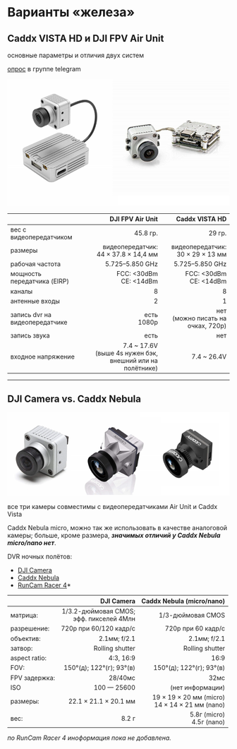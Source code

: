 # Варианты «железа»

## Caddx VISTA HD и DJI FPV Air Unit

основные параметры и отличия двух систем

[опрос](https://t.me/djifpvrus/38088) в группе telegram

![](/unit-vs-vista/pics/dji-caddx.png)

|                                |                                          DJI FPV Air Unit |                    Caddx VISTA HD |
| :----------------------------- | --------------------------------------------------------: | --------------------------------: |
| вес с видеопередатчиком        |                                                  45.8 гр. |                            29 гр. |
| размеры                        |                    видеопередатчик:<br /> 44 × 37.8 × 14,4 мм | видеопередатчик:<br />30 × 29 × 13 мм |
| рабочая частота                |                                          5.725–5.850 GHz |                   5.725–5.850 GHz |
| мощность передатчика (EIRP)    |                           FCC: <30dBm<br />CE: <14dBm |   FCC: <30dBm<br />CE: <14dBm |
| каналы                         |                                                         8 |                                 8 |
| антенные входы                 |                                                         2 |                                 1 |
| запись dvr на видеопередатчике |                                         есть<br />1080p | нет<br />(можно писать на очках, 720p) |
| запись звука                   |                                                      есть |                               нет |
| входное напряжение             | 7.4 ~ 17.6V<br />(выше 4s нужен бэк, внешний или на полётнике) |                       7.4 ~ 26.4V |

----

## DJI Camera vs. Caddx Nebula

![](/unit-vs-vista/pics/cameras.png)

все три камеры совместимы с видеопередатчиками Air Unit и Caddx Vista

Caddx Nebula micro, можно так же использовать в качестве аналоговой камеры; больше, кроме размера, ***значимых отличий у Caddx Nebula micro/nano нет***.

DVR ночных полётов:

- [DJI Camera](https://t.me/djifpvrus/42550)
- [Caddx Nebula](https://t.me/djifpvrus/42546)
- [RunCam Racer 4](https://t.me/djifpvrus/42548)*

|               |                                    DJI Camera |                            Caddx Nebula (micro/nano) |
| ------------- | --------------------------------------------: | ---------------------------------------------------: |
| матрица:      | 1/3.2-дюймовая CMOS;<br /> эфф. пикселей 4Млн |                                    1/3-дюймовая CMOS |
| разрешение:   |                        720p при 60/120 кадр/с |                                   720p при 60 кадр/с |
| объектив:     |                                  2.1мм; f/2.1 |                                         2.1мм; f/2.1 |
| затвор:       |                               Rolling shutter |                                      Rolling shutter |
| aspect ratio: |                                     4:3, 16:9 |                                                 16:9 |
| FOV:          |                      150°(д); 122°(г); 93°(в) |                             150°(д); 122°(г); 93°(в) |
| FPV задержка: |                                       28/40мс |                                                 32мс |
| ISO           |                                   100 — 25600 |                                     (нет информации) |
| размеры:      |                         22.1 × 21.1 × 20.1 мм | 19 × 19 × 20 мм (micro)<br /> 14 × 14 × 21 мм (nano) |
| вес:          |                                         8.2 г |                        5.8г (micro)<br />4.5г (nano) |

*по RunCam Racer 4 иноформация пока не добавлена.*